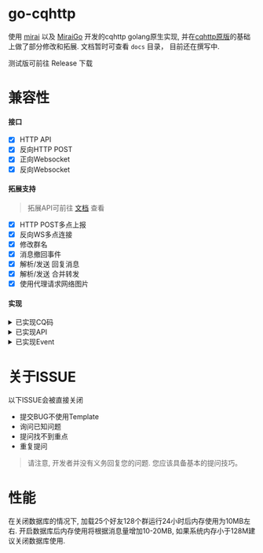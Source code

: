 # go-cqhttp
使用 [mirai](https://github.com/mamoe/mirai) 以及 [MiraiGo](https://github.com/Mrs4s/MiraiGo) 开发的cqhttp golang原生实现, 并在[cqhttp原版](https://github.com/richardchien/coolq-http-api)的基础上做了部分修改和拓展.
文档暂时可查看 `docs` 目录， 目前还在撰写中.

测试版可前往 Release 下载

# 兼容性

#### 接口
- [x] HTTP API
- [x] 反向HTTP POST
- [x] 正向Websocket
- [x] 反向Websocket

#### 拓展支持
> 拓展API可前往 [文档](docs/cqhttp.md) 查看
- [x] HTTP POST多点上报
- [x] 反向WS多点连接
- [x] 修改群名
- [x] 消息撤回事件
- [x] 解析/发送 回复消息
- [x] 解析/发送 合并转发
- [x] 使用代理请求网络图片

#### 实现
<details>
<summary>已实现CQ码</summary>

##### 符合Onebot标准的CQ码
| CQ码         | 功能                         |
| ------------ | ---------------------------- |
| [CQ:face]    | [QQ表情]                     |
| [CQ:record]  | [语音]                       |
| [CQ:video]   | [短视频]                     |
| [CQ:at]      | [@某人]                      |
| [CQ:share]   | [链接分享]                   |
| [CQ:music]   | [音乐分享]  [音乐自定义分享] |
| [CQ:reply]   | [回复]                       |
| [CQ:forward] | [合并转发]                   |
| [CQ:node]    | [合并转发节点]               |
| [CQ:xml]     | [XML消息]                    |
| [CQ:json]    | [JSON消息]                   |

[QQ表情]: https://github.com/howmanybots/onebot/blob/master/v11/specs/message/segment.md#qq-%E8%A1%A8%E6%83%85
[语音]: https://github.com/howmanybots/onebot/blob/master/v11/specs/message/segment.md#%E8%AF%AD%E9%9F%B3
[短视频]: https://github.com/howmanybots/onebot/blob/master/v11/specs/message/segment.md#%E7%9F%AD%E8%A7%86%E9%A2%91
[@某人]: https://github.com/howmanybots/onebot/blob/master/v11/specs/message/segment.md#%E6%9F%90%E4%BA%BA
[链接分享]: https://github.com/howmanybots/onebot/blob/master/v11/specs/message/segment.md#%E9%93%BE%E6%8E%A5%E5%88%86%E4%BA%AB
[音乐分享]: https://github.com/howmanybots/onebot/blob/master/v11/specs/message/segment.md#%E9%9F%B3%E4%B9%90%E5%88%86%E4%BA%AB-
[音乐自定义分享]: https://github.com/howmanybots/onebot/blob/master/v11/specs/message/segment.md#%E9%9F%B3%E4%B9%90%E8%87%AA%E5%AE%9A%E4%B9%89%E5%88%86%E4%BA%AB-
[回复]: https://github.com/howmanybots/onebot/blob/master/v11/specs/message/segment.md#%E5%9B%9E%E5%A4%8D
[合并转发]: https://github.com/howmanybots/onebot/blob/master/v11/specs/message/segment.md#%E5%90%88%E5%B9%B6%E8%BD%AC%E5%8F%91-
[合并转发节点]: https://github.com/howmanybots/onebot/blob/master/v11/specs/message/segment.md#%E5%90%88%E5%B9%B6%E8%BD%AC%E5%8F%91%E8%8A%82%E7%82%B9-
[XML消息]: https://github.com/howmanybots/onebot/blob/master/v11/specs/message/segment.md#xml-%E6%B6%88%E6%81%AF
[JSON消息]: https://github.com/howmanybots/onebot/blob/master/v11/specs/message/segment.md#json-%E6%B6%88%E6%81%AF

##### 拓展CQ码及与Onebot标准有略微差异的CQ码
| 拓展CQ码       | 功能                            |
| -------------- | ------------------------------- |
| [CQ:image]     | [图片]                          |
| [CQ:redbag]    | [红包]                          |
| [CQ:poke]      | [戳一戳]                        |
| [CQ:gift]      | [礼物]                          |
| [CQ:node]      | [合并转发消息节点]              |
| [CQ:cardimage] | [一种xml的图片消息（装逼大图）] |
| [CQ:tts]       | [文本转语音]                    |

[图片]: docs/cqhttp.md#%E5%9B%BE%E7%89%87
[红包]: docs/cqhttp.md#%E7%BA%A2%E5%8C%85
[戳一戳]: docs/cqhttp.md#%E6%88%B3%E4%B8%80%E6%88%B3
[礼物]: docs/cqhttp.md#%E7%A4%BC%E7%89%A9
[合并转发消息节点]: docs/cqhttp.md#%E5%90%88%E5%B9%B6%E8%BD%AC%E5%8F%91%E6%B6%88%E6%81%AF%E8%8A%82%E7%82%B9
[一种xml的图片消息（装逼大图）]: docs/cqhttp.md#cardimage-%E4%B8%80%E7%A7%8Dxml%E7%9A%84%E5%9B%BE%E7%89%87%E6%B6%88%E6%81%AF%E8%A3%85%E9%80%BC%E5%A4%A7%E5%9B%BE
[文本转语音]: docs/cqhttp.md#%E6%96%87%E6%9C%AC%E8%BD%AC%E8%AF%AD%E9%9F%B3

</details>

<details>
<summary>已实现API</summary>

##### 符合Onebot标准的API
| API                      | 功能                   |
| ------------------------ | ---------------------- |
| /send_private_msg        | [发送私聊消息]         |
| /send_group_msg          | [发送群消息]           |
| /send_msg                | [发送消息]             |
| /delete_msg              | [撤回信息]             |
| /set_group_kick          | [群组踢人]             |
| /set_group_ban           | [群组单人禁言]         |
| /set_group_whole_ban     | [群组全员禁言]         |
| /set_group_admin         | [群组设置管理员]       |
| /set_group_card          | [设置群名片（群备注）] |
| /set_group_name          | [设置群名]             |
| /set_group_leave         | [退出群组]             |
| /set_group_special_title | [设置群组专属头衔]     |
| /set_friend_add_request  | [处理加好友请求]       |
| /set_group_add_request   | [处理加群请求/邀请]    |
| /get_login_info          | [获取登录号信息]       |
| /get_stranger_info       | [获取陌生人信息]       |
| /get_friend_list         | [获取好友列表]         |
| /get_group_info          | [获取群信息]           |
| /get_group_list          | [获取群列表]           |
| /get_group_member_info   | [获取群成员信息]       |
| /get_group_member_list   | [获取群成员列表]       |
| /get_group_honor_info    | [获取群荣誉信息]       |
| /can_send_image          | [检查是否可以发送图片] |
| /can_send_record         | [检查是否可以发送语音] |
| /get_version_info        | [获取版本信息]         |
| /set_restart             | [重启go-cqhttp]        |
| /.handle_quick_operation | [对事件执行快速操作]   |


[发送私聊消息]: https://github.com/howmanybots/onebot/blob/master/v11/specs/api/public.md#send_private_msg-%E5%8F%91%E9%80%81%E7%A7%81%E8%81%8A%E6%B6%88%E6%81%AF
[发送群消息]: https://github.com/howmanybots/onebot/blob/master/v11/specs/api/public.md#send_group_msg-%E5%8F%91%E9%80%81%E7%BE%A4%E6%B6%88%E6%81%AF
[发送消息]: https://github.com/howmanybots/onebot/blob/master/v11/specs/api/public.md#send_msg-%E5%8F%91%E9%80%81%E6%B6%88%E6%81%AF
[撤回信息]: https://github.com/howmanybots/onebot/blob/master/v11/specs/api/public.md#delete_msg-%E6%92%A4%E5%9B%9E%E6%B6%88%E6%81%AF
[群组踢人]: https://github.com/howmanybots/onebot/blob/master/v11/specs/api/public.md#set_group_kick-%E7%BE%A4%E7%BB%84%E8%B8%A2%E4%BA%BA
[群组单人禁言]: https://github.com/howmanybots/onebot/blob/master/v11/specs/api/public.md#set_group_ban-%E7%BE%A4%E7%BB%84%E5%8D%95%E4%BA%BA%E7%A6%81%E8%A8%80
[群组全员禁言]: https://github.com/howmanybots/onebot/blob/master/v11/specs/api/public.md#set_group_whole_ban-%E7%BE%A4%E7%BB%84%E5%85%A8%E5%91%98%E7%A6%81%E8%A8%80
[群组设置管理员]: https://github.com/howmanybots/onebot/blob/master/v11/specs/api/public.md#set_group_admin-%E7%BE%A4%E7%BB%84%E8%AE%BE%E7%BD%AE%E7%AE%A1%E7%90%86%E5%91%98
[设置群名片（群备注）]: https://github.com/howmanybots/onebot/blob/master/v11/specs/api/public.md#set_group_card-%E8%AE%BE%E7%BD%AE%E7%BE%A4%E5%90%8D%E7%89%87%E7%BE%A4%E5%A4%87%E6%B3%A8
[设置群名]: https://github.com/howmanybots/onebot/blob/master/v11/specs/api/public.md#set_group_name-%E8%AE%BE%E7%BD%AE%E7%BE%A4%E5%90%8D
[退出群组]: https://github.com/howmanybots/onebot/blob/master/v11/specs/api/public.md#set_group_leave-%E9%80%80%E5%87%BA%E7%BE%A4%E7%BB%84
[设置群组专属头衔]: https://github.com/howmanybots/onebot/blob/master/v11/specs/api/public.md#set_group_special_title-%E8%AE%BE%E7%BD%AE%E7%BE%A4%E7%BB%84%E4%B8%93%E5%B1%9E%E5%A4%B4%E8%A1%94
[处理加好友请求]: https://github.com/howmanybots/onebot/blob/master/v11/specs/api/public.md#set_friend_add_request-%E5%A4%84%E7%90%86%E5%8A%A0%E5%A5%BD%E5%8F%8B%E8%AF%B7%E6%B1%82
[处理加群请求/邀请]: https://github.com/howmanybots/onebot/blob/master/v11/specs/api/public.md#set_group_add_request-%E5%A4%84%E7%90%86%E5%8A%A0%E7%BE%A4%E8%AF%B7%E6%B1%82%E9%82%80%E8%AF%B7
[获取登录号信息]: https://github.com/howmanybots/onebot/blob/master/v11/specs/api/public.md#get_login_info-%E8%8E%B7%E5%8F%96%E7%99%BB%E5%BD%95%E5%8F%B7%E4%BF%A1%E6%81%AF
[获取陌生人信息]: https://github.com/howmanybots/onebot/blob/master/v11/specs/api/public.md#get_stranger_info-%E8%8E%B7%E5%8F%96%E9%99%8C%E7%94%9F%E4%BA%BA%E4%BF%A1%E6%81%AF
[获取好友列表]: https://github.com/howmanybots/onebot/blob/master/v11/specs/api/public.md#get_friend_list-%E8%8E%B7%E5%8F%96%E5%A5%BD%E5%8F%8B%E5%88%97%E8%A1%A8
[获取群信息]: https://github.com/howmanybots/onebot/blob/master/v11/specs/api/public.md#get_group_info-%E8%8E%B7%E5%8F%96%E7%BE%A4%E4%BF%A1%E6%81%AF
[获取群列表]: https://github.com/howmanybots/onebot/blob/master/v11/specs/api/public.md#get_group_list-%E8%8E%B7%E5%8F%96%E7%BE%A4%E5%88%97%E8%A1%A8
[获取群成员信息]: https://github.com/howmanybots/onebot/blob/master/v11/specs/api/public.md#get_group_member_info-%E8%8E%B7%E5%8F%96%E7%BE%A4%E6%88%90%E5%91%98%E4%BF%A1%E6%81%AF
[获取群成员列表]: https://github.com/howmanybots/onebot/blob/master/v11/specs/api/public.md#get_group_member_list-%E8%8E%B7%E5%8F%96%E7%BE%A4%E6%88%90%E5%91%98%E5%88%97%E8%A1%A8
[获取群荣誉信息]: https://github.com/howmanybots/onebot/blob/master/v11/specs/api/public.md#get_group_honor_info-%E8%8E%B7%E5%8F%96%E7%BE%A4%E8%8D%A3%E8%AA%89%E4%BF%A1%E6%81%AF
[检查是否可以发送图片]: https://github.com/howmanybots/onebot/blob/master/v11/specs/api/public.md#can_send_image-%E6%A3%80%E6%9F%A5%E6%98%AF%E5%90%A6%E5%8F%AF%E4%BB%A5%E5%8F%91%E9%80%81%E5%9B%BE%E7%89%87
[检查是否可以发送语音]: https://github.com/howmanybots/onebot/blob/master/v11/specs/api/public.md#can_send_record-%E6%A3%80%E6%9F%A5%E6%98%AF%E5%90%A6%E5%8F%AF%E4%BB%A5%E5%8F%91%E9%80%81%E8%AF%AD%E9%9F%B3
[获取版本信息]: https://github.com/howmanybots/onebot/blob/master/v11/specs/api/public.md#get_version_info-%E8%8E%B7%E5%8F%96%E7%89%88%E6%9C%AC%E4%BF%A1%E6%81%AF
[重启go-cqhttp]: https://github.com/howmanybots/onebot/blob/master/v11/specs/api/public.md#set_restart-%E9%87%8D%E5%90%AF-onebot-%E5%AE%9E%E7%8E%B0
[对事件执行快速操作]: https://github.com/howmanybots/onebot/blob/master/v11/specs/api/hidden.md#handle_quick_operation-%E5%AF%B9%E4%BA%8B%E4%BB%B6%E6%89%A7%E8%A1%8C%E5%BF%AB%E9%80%9F%E6%93%8D%E4%BD%9C

##### 拓展API及与Onebot标准有略微差异的API
| 拓展API                     | 功能                   |
| --------------------------- | ---------------------- |
| /set_group_portrait         | [设置群头像]           |
| /get_image                  | [获取图片信息]         |
| /get_msg                    | [获取消息]             |
| /get_forward_msg            | [获取合并转发内容]     |
| /send_group_forward_msg     | [发送合并转发(群)]     |
| /.get_word_slices           | [获取中文分词]         |
| /.ocr_image                 | [图片OCR]              |
| /get_group_system_msg       | [获取群系统消息]       |
| /get_group_file_system_info | [获取群文件系统信息]   |
| /get_group_root_files       | [获取群根目录文件列表] |
| /get_group_files_by_folder  | [获取群子目录文件列表] |
| /get_group_file_url         | [获取群文件资源链接]   |
| /get_status                 | [获取状态]             |

[设置群头像]: docs/cqhttp.md#%E8%AE%BE%E7%BD%AE%E7%BE%A4%E5%A4%B4%E5%83%8F
[获取图片信息]: docs/cqhttp.md#%E8%8E%B7%E5%8F%96%E5%9B%BE%E7%89%87%E4%BF%A1%E6%81%AF
[获取消息]: docs/cqhttp.md#%E8%8E%B7%E5%8F%96%E6%B6%88%E6%81%AF
[获取合并转发内容]: docs/cqhttp.md#%E8%8E%B7%E5%8F%96%E5%90%88%E5%B9%B6%E8%BD%AC%E5%8F%91%E5%86%85%E5%AE%B9
[发送合并转发(群)]: docs/cqhttp.md#%E5%8F%91%E9%80%81%E5%90%88%E5%B9%B6%E8%BD%AC%E5%8F%91%E7%BE%A4
[获取中文分词]: docs/cqhttp.md#%E8%8E%B7%E5%8F%96%E4%B8%AD%E6%96%87%E5%88%86%E8%AF%8D
[图片OCR]: docs/cqhttp.md#%E5%9B%BE%E7%89%87ocr
[获取群系统消息]: docs/cqhttp.md#%E8%8E%B7%E5%8F%96%E7%BE%A4%E7%B3%BB%E7%BB%9F%E6%B6%88%E6%81%AF
[获取群文件系统信息]: docs/cqhttp.md#%E8%8E%B7%E5%8F%96%E7%BE%A4%E6%96%87%E4%BB%B6%E7%B3%BB%E7%BB%9F%E4%BF%A1%E6%81%AF
[获取群根目录文件列表]: docs/cqhttp.md#%E8%8E%B7%E5%8F%96%E7%BE%A4%E6%A0%B9%E7%9B%AE%E5%BD%95%E6%96%87%E4%BB%B6%E5%88%97%E8%A1%A8
[获取群子目录文件列表]: docs/cqhttp.md#%E8%8E%B7%E5%8F%96%E7%BE%A4%E5%AD%90%E7%9B%AE%E5%BD%95%E6%96%87%E4%BB%B6%E5%88%97%E8%A1%A8
[获取群文件资源链接]: docs/cqhttp.md#%E8%8E%B7%E5%8F%96%E7%BE%A4%E6%96%87%E4%BB%B6%E8%B5%84%E6%BA%90%E9%93%BE%E6%8E%A5
[获取状态]: docs/cqhttp.md#%E8%8E%B7%E5%8F%96%E7%8A%B6%E6%80%81

</details>

<details>
<summary>已实现Event</summary>

##### 符合Onebot标准的Event（部分Event比Onebot标准多上报几个字段，不影响使用）
| 事件类型 | Event            |
| -------- | ---------------- |
| 消息事件 | [私聊信息]       |
| 消息事件 | [群消息]         |
| 通知事件 | [群文件上传]     |
| 通知事件 | [群管理员变动]   |
| 通知事件 | [群成员减少]     |
| 通知事件 | [群成员增加]     |
| 通知事件 | [群禁言]         |
| 通知事件 | [好友添加]       |
| 通知事件 | [群消息撤回]     |
| 通知事件 | [好友消息撤回]   |
| 通知事件 | [群内戳一戳]     |
| 通知事件 | [群红包运气王]   |
| 通知事件 | [群成员荣誉变更] |
| 请求事件 | [加好友请求]     |
| 请求事件 | [加群请求/邀请]  |

[私聊信息]: https://github.com/howmanybots/onebot/blob/master/v11/specs/event/message.md#%E7%A7%81%E8%81%8A%E6%B6%88%E6%81%AF
[群消息]: https://github.com/howmanybots/onebot/blob/master/v11/specs/event/message.md#%E7%BE%A4%E6%B6%88%E6%81%AF
[群文件上传]: https://github.com/howmanybots/onebot/blob/master/v11/specs/event/notice.md#%E7%BE%A4%E6%96%87%E4%BB%B6%E4%B8%8A%E4%BC%A0
[群管理员变动]: https://github.com/howmanybots/onebot/blob/master/v11/specs/event/notice.md#%E7%BE%A4%E7%AE%A1%E7%90%86%E5%91%98%E5%8F%98%E5%8A%A8
[群成员减少]: https://github.com/howmanybots/onebot/blob/master/v11/specs/event/notice.md#%E7%BE%A4%E6%88%90%E5%91%98%E5%87%8F%E5%B0%91
[群成员增加]: https://github.com/howmanybots/onebot/blob/master/v11/specs/event/notice.md#%E7%BE%A4%E6%88%90%E5%91%98%E5%A2%9E%E5%8A%A0
[群禁言]: https://github.com/howmanybots/onebot/blob/master/v11/specs/event/notice.md#%E7%BE%A4%E7%A6%81%E8%A8%80
[好友添加]: https://github.com/howmanybots/onebot/blob/master/v11/specs/event/notice.md#%E5%A5%BD%E5%8F%8B%E6%B7%BB%E5%8A%A0
[群消息撤回]: https://github.com/howmanybots/onebot/blob/master/v11/specs/event/notice.md#%E7%BE%A4%E6%B6%88%E6%81%AF%E6%92%A4%E5%9B%9E
[好友消息撤回]: https://github.com/howmanybots/onebot/blob/master/v11/specs/event/notice.md#%E5%A5%BD%E5%8F%8B%E6%B6%88%E6%81%AF%E6%92%A4%E5%9B%9E
[群内戳一戳]: https://github.com/howmanybots/onebot/blob/master/v11/specs/event/notice.md#%E7%BE%A4%E5%86%85%E6%88%B3%E4%B8%80%E6%88%B3
[群红包运气王]: https://github.com/howmanybots/onebot/blob/master/v11/specs/event/notice.md#%E7%BE%A4%E7%BA%A2%E5%8C%85%E8%BF%90%E6%B0%94%E7%8E%8B
[群成员荣誉变更]: https://github.com/howmanybots/onebot/blob/master/v11/specs/event/notice.md#%E7%BE%A4%E6%88%90%E5%91%98%E8%8D%A3%E8%AA%89%E5%8F%98%E6%9B%B4
[加好友请求]: https://github.com/howmanybots/onebot/blob/master/v11/specs/event/request.md#%E5%8A%A0%E5%A5%BD%E5%8F%8B%E8%AF%B7%E6%B1%82
[加群请求/邀请]: https://github.com/howmanybots/onebot/blob/master/v11/specs/event/request.md#%E5%8A%A0%E7%BE%A4%E8%AF%B7%E6%B1%82%E9%82%80%E8%AF%B7

##### 拓展Event
| 事件类型 | 拓展Event        |
| -------- | ---------------- |
| 通知事件 | [好友戳一戳]     |
| 通知事件 | [群成员名片更新] |
| 通知事件 | [接收到离线文件] |

[好友戳一戳]: docs/cqhttp.md#%E5%A5%BD%E5%8F%8B%E6%88%B3%E4%B8%80%E6%88%B3
[群成员名片更新]: docs/cqhttp.md#%E7%BE%A4%E6%88%90%E5%91%98%E5%90%8D%E7%89%87%E6%9B%B4%E6%96%B0
[接收到离线文件]: docs/cqhttp.md#%E6%8E%A5%E6%94%B6%E5%88%B0%E7%A6%BB%E7%BA%BF%E6%96%87%E4%BB%B6

</details>

# 关于ISSUE

以下ISSUE会被直接关闭
- 提交BUG不使用Template
- 询问已知问题
- 提问找不到重点
- 重复提问

> 请注意, 开发者并没有义务回复您的问题. 您应该具备基本的提问技巧。

# 性能

在关闭数据库的情况下, 加载25个好友128个群运行24小时后内存使用为10MB左右. 开启数据库后内存使用将根据消息量增加10-20MB, 如果系统内存小于128M建议关闭数据库使用. 

